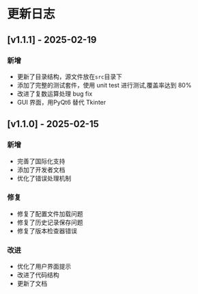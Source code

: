 # 更新日志

## [v1.1.1] - 2025-02-19

### 新增
- 更新了目录结构，源文件放在`src`目录下
- 添加了完整的测试套件，使用 unit test 进行测试,覆盖率达到 80%
- 改进了复数运算处理 bug fix
- GUI 界面，用PyQt6 替代 Tkinter

## [v1.1.0] - 2025-02-15

### 新增
- 完善了国际化支持
- 添加了开发者文档
- 优化了错误处理机制

### 修复
- 修复了配置文件加载问题
- 修复了历史记录保存问题
- 修复了版本检查器错误

### 改进
- 优化了用户界面提示
- 改进了代码结构
- 更新了文档